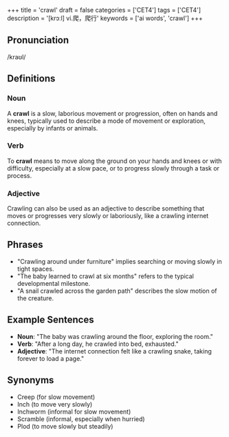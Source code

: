 +++
title = 'crawl'
draft = false
categories = ['CET4']
tags = ['CET4']
description = '[krɔːl] vi.爬，爬行'
keywords = ['ai words', 'crawl']
+++

## Pronunciation
/kraʊl/

## Definitions
### Noun
A **crawl** is a slow, laborious movement or progression, often on hands and knees, typically used to describe a mode of movement or exploration, especially by infants or animals.

### Verb
To **crawl** means to move along the ground on your hands and knees or with difficulty, especially at a slow pace, or to progress slowly through a task or process.

### Adjective
Crawling can also be used as an adjective to describe something that moves or progresses very slowly or laboriously, like a crawling internet connection.

## Phrases
- "Crawling around under furniture" implies searching or moving slowly in tight spaces.
- "The baby learned to crawl at six months" refers to the typical developmental milestone.
- "A snail crawled across the garden path" describes the slow motion of the creature.

## Example Sentences
- **Noun**: "The baby was crawling around the floor, exploring the room."
- **Verb**: "After a long day, he crawled into bed, exhausted."
- **Adjective**: "The internet connection felt like a crawling snake, taking forever to load a page."

## Synonyms
- Creep (for slow movement)
- Inch (to move very slowly)
- Inchworm (informal for slow movement)
- Scramble (informal, especially when hurried)
- Plod (to move slowly but steadily)
